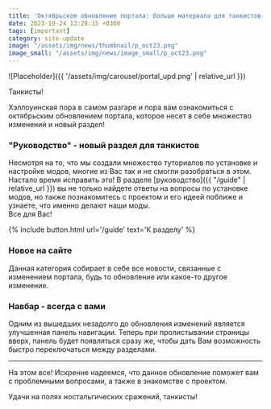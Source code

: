 ```yaml
---
title: 'Октябрьское обновление портала: больше материала для танкистов!'
date: 2023-10-24 13:28:15 +0300
tags: [important]
category: site-update
image: "/assets/img/news/thumbnail/p_oct23.png"
image_small: "/assets/img/news/image_small/p_oct23.png"
---
```

<p style="display: none">У вас есть множество вопросов по модам, данное обновление как раз ответит на множество из них!</p>

![Placeholder]({{ '/assets/img/carousel/portal_upd.png' | relative_url }})

Танкисты!

Хэллоуинская пора в самом разгаре и пора вам ознакомиться с октябрьским обновлением портала, которое несет в себе множество изменений и новый раздел!

### "Руководство" - новый раздел для танкистов

Несмотря на то, что мы создали множество туториалов по установке и настройке модов, многие из Вас так и не смогли разобраться в этом. Настало время исправить это! В разделе [руководство]({{ "/guide" | relative_url }}) вы не только найдете ответы на вопросы по установке модов, но также познакомитесь с проектом и его идеей поближе и узнаете, что именно делают наши моды.  
Все для Вас!

{% include button.html url='/guide' text='К разделу' %}

### Новое на сайте

Данная категория собирает в себе все новости, связанные с изменением портала, будь то обновление или какое-то другое изменение.

### Навбар - всегда с вами

Одним из вышедших незадолго до обновления изменений является улучшенная панель навигации. Теперь при пролистывании страницы вверх, панель будет появляться сразу же, чтобы дать Вам возможность быстро переключаться между разделами.

---

На этом все! Искренне надеемся, что данное обновление поможет вам с проблемными вопросами, а также в знакомстве с проектом.

Удачи на полях ностальгических сражений, танкисты!

